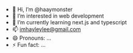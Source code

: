 - 👋 Hi, I’m @haaymonster
- 👀 I’m interested in web development
- 🌱 I’m currently learning next.js and typescript
- 📫 imhayleylee@gmail.com
- 😄 Pronouns: ...
- ⚡ Fun fact: ...

<!---
haaymonster/haaymonster is a ✨ special ✨ repository because its `README.md` (this file) appears on your GitHub profile.
You can click the Preview link to take a look at your changes.
--->
